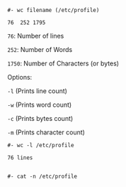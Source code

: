     #- wc filename (/etc/profile)
  
    76  252 1795

`76`: 	Number of lines

`252`: 	Number of Words

`1750`: 	Number of Characters (or bytes)

Options: 

`-l` (Prints line count)

`-w` (Prints word count)

`-c` (Prints bytes count)

`-m` (Prints character count)


    #- wc -l /etc/profile

    76 lines


    #- cat -n /etc/profile
